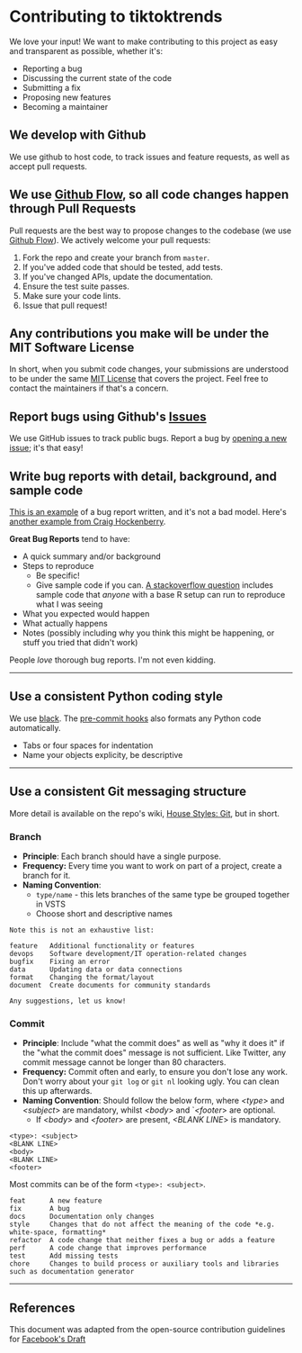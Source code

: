 # Contributing to tiktoktrends
We love your input! We want to make contributing to this project as easy and transparent as possible, whether it's:

- Reporting a bug
- Discussing the current state of the code
- Submitting a fix
- Proposing new features
- Becoming a maintainer

## We develop with Github
We use github to host code, to track issues and feature requests, as well as accept pull requests.

## We use [Github Flow](https://guides.github.com/introduction/flow/index.html), so all code changes happen through Pull Requests
Pull requests are the best way to propose changes to the codebase (we use [Github Flow](https://guides.github.com/introduction/flow/index.html)). We actively welcome your pull requests:

1. Fork the repo and create your branch from `master`.
2. If you've added code that should be tested, add tests.
3. If you've changed APIs, update the documentation.
4. Ensure the test suite passes.
5. Make sure your code lints.
6. Issue that pull request!

## Any contributions you make will be under the MIT Software License
In short, when you submit code changes, your submissions are understood to be under the same [MIT License](http://choosealicense.com/licenses/mit/) that covers the project. Feel free to contact the maintainers if that's a concern.

## Report bugs using Github's [Issues](https://github.com/avisionh/sqlquerygraph/issues)
We use GitHub issues to track public bugs. Report a bug by [opening a new issue](https://github.com/avisionh/sqlquerygraph/issues); it's that easy!

## Write bug reports with detail, background, and sample code
[This is an example](http://stackoverflow.com/q/12488905/180626) of a bug report written, and it's not a bad model. Here's [another example from Craig Hockenberry](http://www.openradar.me/11905408).

**Great Bug Reports** tend to have:

- A quick summary and/or background
- Steps to reproduce
  - Be specific!
  - Give sample code if you can. [A stackoverflow question](http://stackoverflow.com/q/12488905/180626) includes sample code that *anyone* with a base R setup can run to reproduce what I was seeing
- What you expected would happen
- What actually happens
- Notes (possibly including why you think this might be happening, or stuff you tried that didn't work)

People *love* thorough bug reports. I'm not even kidding.

***

## Use a consistent Python coding style
We use [black](https://black.readthedocs.io/en/stable/). The [pre-commit hooks](./.pre-commit-config.yml) also formats any Python code automatically.
* Tabs or four spaces for indentation
* Name your objects explicity, be descriptive

***

## Use a consistent Git messaging structure
More detail is available on the repo's wiki, [House Styles: Git](https://github.com/avisionh/sqlquerygraph/wiki/House-Styles:-Git), but in short.

### Branch
+ **Principle**: Each branch should have a single purpose.
+ **Frequency:** Every time you want to work on part of a project, create a branch for it.
+ **Naming Convention**:
  - `type/name` - this lets branches of the same type be grouped together in VSTS
  - Choose short and descriptive names

```
Note this is not an exhaustive list:

feature   Additional functionality or features
devops    Software development/IT operation-related changes
bugfix    Fixing an error
data      Updating data or data connections
format    Changing the format/layout
document  Create documents for community standards

Any suggestions, let us know!
```

### Commit
+ **Principle**: Include "what the commit does" as well as "why it does it" if the "what the commit does" message is not sufficient. Like Twitter, any commit message cannot be longer than 80 characters.
+ **Frequency:**  Commit often and early, to ensure you don't lose any work. Don't worry about your `git log` or `git nl` looking ugly. You can clean this up afterwards.
+ **Naming Convention**: Should follow the below form, where *<type*> and *<subject*> are mandatory, whilst *<body*> and `*<footer*> are optional.
    - If *<body*> and *<footer*> are present, *<BLANK LINE*> is mandatory.

```
<type>: <subject>
<BLANK LINE>
<body>
<BLANK LINE>
<footer>
```

Most commits can be of the form `<type>: <subject>`.

```
feat      A new feature
fix       A bug
docs      Documentation only changes
style     Changes that do not affect the meaning of the code *e.g. white-space, formatting*
refactor  A code change that neither fixes a bug or adds a feature
perf      A code change that improves performance
test      Add missing tests
chore     Changes to build process or auxiliary tools and libraries such as documentation generator
```

***

## References
This document was adapted from the open-source contribution guidelines for [Facebook's Draft](https://github.com/facebook/draft-js/blob/a9316a723f9e918afde44dea68b5f9f39b7d9b00/CONTRIBUTING.md)
